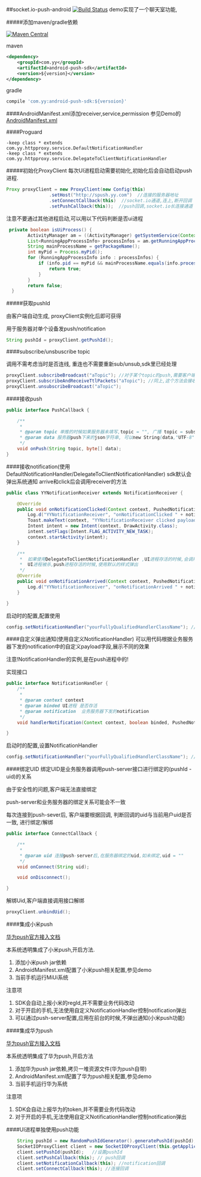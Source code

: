 ##socket.io-push-android [![Build Status](https://travis-ci.org/xuduo/socket.io-push-android.svg?branch=master)](https://travis-ci.org/xuduo/socket.io-push-android)
demo实现了一个聊天室功能,

#####添加maven/gradle依赖

[![Maven Central](https://maven-badges.herokuapp.com/maven-central/com.yy/android-push-sdk/badge.svg)](https://maven-badges.herokuapp.com/maven-central/com.yy/android-push-sdk)


maven
```xml
<dependency>
    <groupId>com.yy</groupId>
    <artifactId>android-push-sdk</artifactId>
    <version>${version}</version>
</dependency>
```


gradle
```groovy
compile 'com.yy:android-push-sdk:${versoion}'
```

####AndroidManifest.xml添加receiver,service,permission
参见Demo的[AndroidManifest.xml](src/main/AndroidManifest.xml)

####Proguard

```
-keep class * extends com.yy.httpproxy.service.DefaultNotificationHandler
-keep class * extends com.yy.httpproxy.service.DelegateToClientNotificationHandler
```

#####初始化ProxyClient
每次UI进程启动需要初始化,初始化后会自动启动push进程.

```java
Proxy proxyClient = new ProxyClient(new Config(this)
                .setHost("http://spush.yy.com")  //连接的服务器地址
                .setConnectCallback(this)  //socket.io通道,连上,断开回调
                .setPushCallback(this));  //push回调,socket.io长连接通道
```
注意不要通过其他进程启动,可以用以下代码判断是否ui进程
```java
 private boolean isUiProcess() {
        ActivityManager am = ((ActivityManager) getSystemService(Context.ACTIVITY_SERVICE));
        List<RunningAppProcessInfo> processInfos = am.getRunningAppProcesses();
        String mainProcessName = getPackageName();
        int myPid = Process.myPid();
        for (RunningAppProcessInfo info : processInfos) {
            if (info.pid == myPid && mainProcessName.equals(info.processName)) {
                return true;
            }
        }
        return false;
  }
```


#####获取pushId

由客户端自动生成, proxyClient实例化后即可获得

用于服务器对单个设备发push/notification
```java
String pushId = proxyClient.getPushId();
```



####subscribe/unsbuscribe topic

调用不需考虑当时是否连线, 重连也不需要重新sub/unsub,sdk里已经处理
```java
proxyClient.subscribeBroadcast("aTopic"); //对于某个topic的push,需要客户端主动订阅,才能收到.如demo中,需订阅"chatRoom" topic,才能收到聊天消息
proxyClient.subscribeAndReceiveTtlPackets("aTopic"); //同上,这个方法会接收服务器的重传
proxyClient.unsubscribeBroadcast("aTopic");
```



####接收push
```java
public interface PushCallback {

    /**
     *
     * @param topic 单推的时候如果服务器未填写,topic = "", 广播 topic = subscribeBroadcast的topic
     * @param data 服务器push下来的json字符串, 可以new String(data,"UTF-8")转换为字符串
     */
    void onPush(String topic, byte[] data);
}
```



####接收notification(使用DefaultNotificationHandler/DelegateToClientNotificationHandler)
sdk默认会弹出系统通知
arrive和click后会调用receiver的方法
```java
public class YYNotificationReceiver extends NotificationReceiver {

    @Override
    public void onNotificationClicked(Context context, PushedNotification notification) {
        Log.d("YYNotificationReceiver", "onNotificationClicked " + notification.id + " values " + notification.values);
        Toast.makeText(context, "YYNotificationReceiver clicked payload: " + notification.values.get("payload"), Toast.LENGTH_SHORT).show();
        Intent intent = new Intent(context, DrawActivity.class);
        intent.setFlags(Intent.FLAG_ACTIVITY_NEW_TASK);
        context.startActivity(intent);
    }

    /**
     *  如果使用DelegateToClientNotificationHandler ,UI进程存活的时候,会调用此方法,不弹出通知.
     *  UI进程被杀,push进程存活的时候,使用默认的样式弹出
     */
    @Override
    public void onNotificationArrived(Context context, PushedNotification notification) {
        Log.d("YYNotificationReceiver", "onNotificationArrived " + notification.id + " values " + notification.values);
    }

}
```
启动时的配置,配置使用
```java
config.setNotificationHandler("yourFullyQualifiedHandlerClassName"); //不能混淆这个类
```


####自定义弹出通知(使用自定义NotificationHandler)
可以用代码根据业务服务器下发的notification中的自定义payload字段,展示不同的效果

注意!NotificationHandler的实例,是在push进程中的!

实现接口
```java
public interface NotificationHandler {
    /**
     *
     * @param context context
     * @param binded UI进程 是否存活
     * @param notification  业务服务器下发的notification
     */
    void handlerNotification(Context context, boolean binded, PushedNotification notification);

}
```
启动时的配置,设置NotificationHandler
```java
config.setNotificationHandler("yourFullyQualifiedHandlerClassName"); //不能混淆这个类
```



####绑定UID
绑定UID是业务服务器调用push-server接口进行绑定的(pushId - uid)的关系

由于安全性的问题,客户端无法直接绑定

push-server和业务服务器的绑定关系可能会不一致

每次连接到push-sever后, 客户端要根据回调, 判断回调的uid与当前用户uid是否一致, 进行绑定/解绑
```java
public interface ConnectCallback {

    /**
     *  
     * @param uid 连接push-server后,在服务器绑定的uid,如未绑定,uid = ""
     */
    void onConnect(String uid);

    void onDisconnect();

}
```
解绑Uid,客户端直接调用接口解绑
```java
proxyClient.unbindUid();
```



####集成小米push


[华为push官方接入文档](http://dev.xiaomi.com/doc/?page_id=1670)

本系统透明集成了小米push,开启方法.


1. 添加小米push jar依赖
2. AndroidManifest.xml配置了小米push相关配置,参见demo
3. 当前手机运行MiUi系统

注意项

1. SDK会自动上报小米的regId,并不需要业务代码改动
2. 对于开启的手机,无法使用自定义NotificationHandler控制notification弹出
3. 可以通过push-server配置,应用在前台的时候,不弹出通知(小米push功能)



####集成华为push

[华为push官方接入文档](http://developer.huawei.com/push)

本系统透明集成了华为push,开启方法

1. 添加华为push jar依赖,拷贝一堆资源文件(华为push自带)
2. AndroidManifest.xml配置了华为push相关配置,参见demo
3. 当前手机运行华为系统

注意项

1. SDK会自动上报华为的token,并不需要业务代码改动
2. 对于开启的手机,无法使用自定义NotificationHandler控制notification弹出


####UI进程单独使用push功能

```java
    String pushId = new RandomPushIdGenerator().generatePushId(pushId); //生成随机pushId
    SocketIOProxyClient client = new SocketIOProxyClient(this.getApplicationContext(), host, null);
    client.setPushId(pushId);   //设置pushId
    client.setPushCallback(this); // push回调
    client.setNotificationCallback(this); //notification回调
    client.setConnectCallback(this); //连接回调
```
